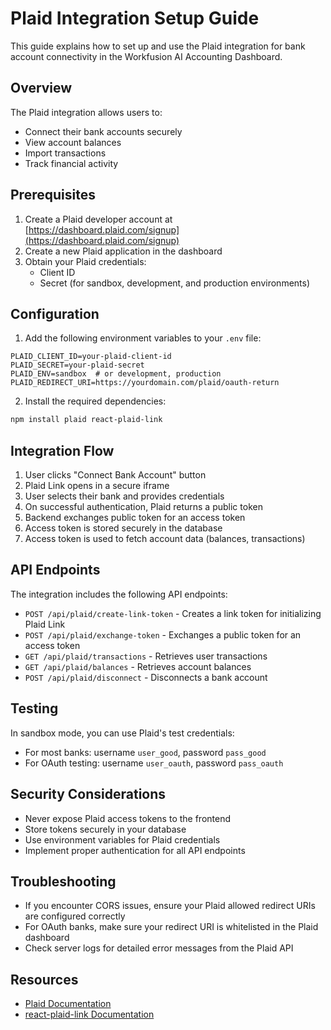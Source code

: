 # Plaid Integration Setup Guide

This guide explains how to set up and use the Plaid integration for bank account connectivity in the Workfusion AI Accounting Dashboard.

## Overview

The Plaid integration allows users to:
- Connect their bank accounts securely
- View account balances
- Import transactions
- Track financial activity

## Prerequisites

1. Create a Plaid developer account at [https://dashboard.plaid.com/signup](https://dashboard.plaid.com/signup)
2. Create a new Plaid application in the dashboard
3. Obtain your Plaid credentials:
   - Client ID
   - Secret (for sandbox, development, and production environments)

## Configuration

1. Add the following environment variables to your `.env` file:

```
PLAID_CLIENT_ID=your-plaid-client-id
PLAID_SECRET=your-plaid-secret
PLAID_ENV=sandbox  # or development, production
PLAID_REDIRECT_URI=https://yourdomain.com/plaid/oauth-return
```

2. Install the required dependencies:

```bash
npm install plaid react-plaid-link
```

## Integration Flow

1. User clicks "Connect Bank Account" button
2. Plaid Link opens in a secure iframe
3. User selects their bank and provides credentials
4. On successful authentication, Plaid returns a public token
5. Backend exchanges public token for an access token
6. Access token is stored securely in the database
7. Access token is used to fetch account data (balances, transactions)

## API Endpoints

The integration includes the following API endpoints:

- `POST /api/plaid/create-link-token` - Creates a link token for initializing Plaid Link
- `POST /api/plaid/exchange-token` - Exchanges a public token for an access token
- `GET /api/plaid/transactions` - Retrieves user transactions
- `GET /api/plaid/balances` - Retrieves account balances
- `POST /api/plaid/disconnect` - Disconnects a bank account

## Testing

In sandbox mode, you can use Plaid's test credentials:

- For most banks: username `user_good`, password `pass_good`
- For OAuth testing: username `user_oauth`, password `pass_oauth`

## Security Considerations

- Never expose Plaid access tokens to the frontend
- Store tokens securely in your database
- Use environment variables for Plaid credentials
- Implement proper authentication for all API endpoints

## Troubleshooting

- If you encounter CORS issues, ensure your Plaid allowed redirect URIs are configured correctly
- For OAuth banks, make sure your redirect URI is whitelisted in the Plaid dashboard
- Check server logs for detailed error messages from the Plaid API

## Resources

- [Plaid Documentation](https://plaid.com/docs/)
- [react-plaid-link Documentation](https://github.com/plaid/react-plaid-link)
